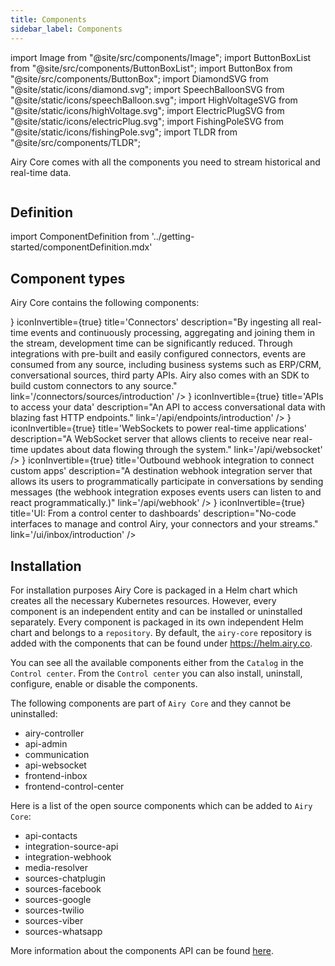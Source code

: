 ```yaml
---
title: Components
sidebar_label: Components
---
```


import Image from "@site/src/components/Image";
import ButtonBoxList from "@site/src/components/ButtonBoxList";
import ButtonBox from "@site/src/components/ButtonBox";
import DiamondSVG from "@site/static/icons/diamond.svg";
import SpeechBalloonSVG from "@site/static/icons/speechBalloon.svg";
import HighVoltageSVG from "@site/static/icons/highVoltage.svg";
import ElectricPlugSVG from "@site/static/icons/electricPlug.svg";
import FishingPoleSVG from "@site/static/icons/fishingPole.svg";
import TLDR from "@site/src/components/TLDR";

<TLDR>

Airy Core comes with all the components you need to stream historical and real-time data.

</TLDR>

<Image lightModePath="img/getting-started/components-light.png" darkModePath="img/getting-started/components-dark.png"/>

## Definition

import ComponentDefinition from '../getting-started/componentDefinition.mdx'

<ComponentDefinition/>

## Component types

Airy Core contains the following components:

<ButtonBoxList>
<ButtonBox
    icon={<SpeechBalloonSVG />}
    iconInvertible={true}
    title='Connectors'
    description="By ingesting all real-time events and continuously processing, aggregating and joining them in the stream, development time can be significantly reduced. Through integrations with pre-built and easily configured connectors, events are consumed from any source, including business systems such as ERP/CRM, conversational sources, third party APIs. Airy also comes with an SDK to build custom connectors to any source."
    link='/connectors/sources/introduction'
/>
<ButtonBox
    icon={<HighVoltageSVG />}
    iconInvertible={true}
    title='APIs to access your data'
    description="An API to access conversational data with blazing fast HTTP endpoints."
    link='/api/endpoints/introduction'
/>
<ButtonBox
    icon={<ElectricPlugSVG />}
    iconInvertible={true}
    title='WebSockets to power real-time applications'
    description="A WebSocket server that allows clients to receive near real-time updates about data flowing through the system."
    link='/api/websocket'
/>
<ButtonBox
    icon={<FishingPoleSVG />}
    iconInvertible={true}
    title='Outbound webhook integration to connect custom apps'
    description="A destination webhook integration server that allows its users to programmatically participate in conversations by sending messages (the webhook integration exposes events users can listen to and react programmatically.)"
    link='/api/webhook'
/>
<ButtonBox
    icon={<DiamondSVG />}
    iconInvertible={true}
    title='UI: From a control center to dashboards'
    description="No-code interfaces to manage and control Airy, your connectors and your streams."
    link='/ui/inbox/introduction'
/>
</ButtonBoxList>

## Installation

For installation purposes Airy Core is packaged in a Helm chart which creates all the necessary Kubernetes resources. However, every component is an independent entity and can be installed or uninstalled separately. Every component is packaged in its own independent Helm chart and belongs to a `repository`. By default, the `airy-core` repository is added with the components that can be found under https://helm.airy.co.

You can see all the available components either from the `Catalog` in the `Control center`. From the `Control center` you can also install, uninstall, configure, enable or disable the components.

The following components are part of `Airy Core` and they cannot be uninstalled:

- airy-controller
- api-admin
- communication
- api-websocket
- frontend-inbox
- frontend-control-center

Here is a list of the open source components which can be added to `Airy Core`:

- api-contacts
- integration-source-api
- integration-webhook
- media-resolver
- sources-chatplugin
- sources-facebook
- sources-google
- sources-twilio
- sources-viber
- sources-whatsapp

More information about the components API can be found [here](/api/endpoints/components).
